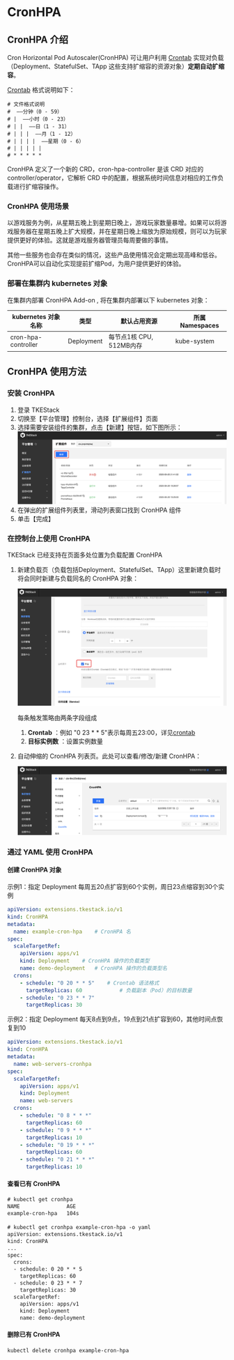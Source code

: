 # CronHPA

## CronHPA 介绍

Cron Horizontal Pod Autoscaler(CronHPA) 可让用户利用 [Crontab](https://en.wikipedia.org/wiki/Cron) 实现对负载（Deployment、StatefulSet、TApp 这些支持扩缩容的资源对象）**定期自动扩缩容**。

[Crontab](https://en.wikipedia.org/wiki/Cron) 格式说明如下：

```
# 文件格式说明
#  ——分钟（0 - 59）
# |  ——小时（0 - 23）
# | |  ——日（1 - 31）
# | | |  ——月（1 - 12）
# | | | |  ——星期（0 - 6）
# | | | | |
# * * * * *
```

CronHPA 定义了一个新的 CRD，cron-hpa-controller 是该 CRD 对应的 controller/operator，它解析 CRD 中的配置，根据系统时间信息对相应的工作负载进行扩缩容操作。

### CronHPA 使用场景

以游戏服务为例，从星期五晚上到星期日晚上，游戏玩家数量暴增。如果可以将游戏服务器在星期五晚上扩大规模，并在星期日晚上缩放为原始规模，则可以为玩家提供更好的体验。这就是游戏服务器管理员每周要做的事情。

其他一些服务也会存在类似的情况，这些产品使用情况会定期出现高峰和低谷。CronHPA可以自动化实现提前扩缩Pod，为用户提供更好的体验。

### 部署在集群内 kubernetes 对象

在集群内部署 CronHPA Add-on , 将在集群内部署以下 kubernetes 对象：

| kubernetes 对象名称 | 类型 | 默认占用资源 | 所属 Namespaces |
| ----------------- | --- | ---------- | ------------- |
| cron-hpa-controller |Deployment |每节点1核 CPU, 512MB内存|kube-system|

## CronHPA 使用方法

### 安装 CronHPA

1. 登录 TKEStack
2. 切换至【平台管理】控制台，选择【扩展组件】页面
3. 选择需要安装组件的集群，点击【新建】按钮，如下图所示：
   ![新建组件](../../../docs/images/新建扩展组件.png)
4. 在弹出的扩展组件列表里，滑动列表窗口找到 CronHPA 组件
5. 单击【完成】

### 在控制台上使用 CronHPA

TKEStack 已经支持在页面多处位置为负载配置 CronHPA

1. 新建负载页（负载包括Deployment、StatefulSet、TApp）这里新建负载时将会同时新建与负载同名的 CronHPA 对象：

   ![image-20200929175053608](../../../docs/images/image-20200929175053608.png)

   每条触发策略由两条字段组成

   1. **Crontab** ：例如 "0 23 * * 5"表示每周五23:00，详见[crontab](https://en.wikipedia.org/wiki/Cron)
   2. **目标实例数** ：设置实例数量

2. 自动伸缩的 CronHPA 列表页。此处可以查看/修改/新建 CronHPA：

   ![image-20200929175620334](../../../docs/images/image-20200929175620334.png)

### 通过 YAML 使用 CronHPA 

#### 创建 CronHPA 对象

示例1：指定 Deployment 每周五20点扩容到60个实例，周日23点缩容到30个实例

```yaml
apiVersion: extensions.tkestack.io/v1
kind: CronHPA
metadata:
  name: example-cron-hpa	# CronHPA 名
spec:
  scaleTargetRef:
    apiVersion: apps/v1
    kind: Deployment	# CronHPA 操作的负载类型
    name: demo-deployment	# CronHPA 操作的负载类型名
  crons:
    - schedule: "0 20 * * 5"	# Crontab 语法格式
      targetReplicas: 60			# 负载副本（Pod）的目标数量
    - schedule: "0 23 * * 7"
      targetReplicas: 30
```

示例2：指定 Deployment 每天8点到9点，19点到21点扩容到60，其他时间点恢复到10

```yaml
apiVersion: extensions.tkestack.io/v1
kind: CronHPA
metadata:
  name: web-servers-cronhpa
spec:
  scaleTargetRef:
    apiVersion: apps/v1
    kind: Deployment
    name: web-servers
  crons:
    - schedule: "0 8 * * *"
      targetReplicas: 60
    - schedule: "0 9 * * *"
      targetReplicas: 10
    - schedule: "0 19 * * *"
      targetReplicas: 60
    - schedule: "0 21 * * *"
      targetReplicas: 10
```

#### 查看已有 CronHPA

```shell
# kubectl get cronhpa
NAME               AGE
example-cron-hpa   104s

# kubectl get cronhpa example-cron-hpa -o yaml
apiVersion: extensions.tkestack.io/v1
kind: CronHPA
...
spec:
  crons:
  - schedule: 0 20 * * 5
    targetReplicas: 60
  - schedule: 0 23 * * 7
    targetReplicas: 30
  scaleTargetRef:
    apiVersion: apps/v1
    kind: Deployment
    name: demo-deployment

```

#### 删除已有 CronHPA

```shell
kubectl delete cronhpa example-cron-hpa
```


